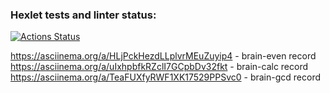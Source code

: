 ### Hexlet tests and linter status:
[![Actions Status](https://github.com/limbosomeone/python-project-49/workflows/hexlet-check/badge.svg)](https://github.com/limbosomeone/python-project-49/actions)

https://asciinema.org/a/HLjPckHezdLLplvrMEuZuyip4 - brain-even record  
https://asciinema.org/a/uIxhpbfkRZclI7GCpbDv32fkt - brain-calc record  
https://asciinema.org/a/TeaFUXfyRWF1XK17529PPSvc0 - brain-gcd record  